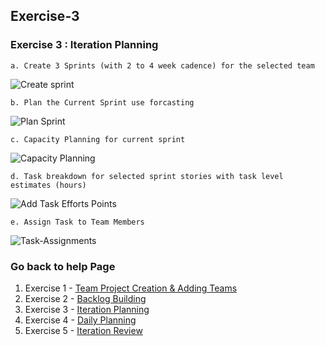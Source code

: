 ## Exercise-3

### Exercise 3 : Iteration Planning

    a. Create 3 Sprints (with 2 to 4 week cadence) for the selected team

![Create sprint](images/create-sprint.GIF)

    b. Plan the Current Sprint use forcasting


![Plan Sprint](images/plan-sprint.GIF)


    c. Capacity Planning for current sprint

![Capacity Planning](images/capacity-planing.GIF)


    d. Task breakdown for selected sprint stories with task level estimates (hours)

![Add Task Efforts Points](images/add-task-efforts.GIF)


    e. Assign Task to Team Members

![Task-Assignments](images/task-assignment.GIF)


### Go back to help Page

1. Exercise 1 - [Team Project Creation & Adding Teams](https://github.com/Imranonline/ado-help/blob/master/exercise-1.md)
2. Exercise 2 - [Backlog Building](https://github.com/Imranonline/ado-help/blob/master/exercise-2.md)
3. Exercise 3 - [Iteration Planning](https://github.com/Imranonline/ado-help/blob/master/exercise-3.md)
4. Exercise 4 - [Daily Planning](https://github.com/Imranonline/ado-help/blob/master/exercise-4.md)
5. Exercise 5 - [Iteration Review](https://github.com/Imranonline/ado-help/blob/master/exercise-5.md)
